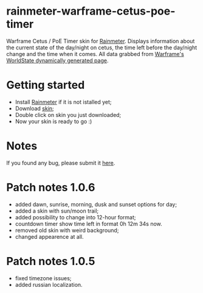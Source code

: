# rainmeter-warframe-cetus-poe-timer
Warframe Cetus / PoE Timer skin for [Rainmeter](http://rainmeter.net/). Displays information about the current state of the day/night on cetus, the time left before the day/night change and the time when it comes. All data grabbed from [Warframe's WorldState dynamically generated page](http://content.warframe.com/dynamic/worldState.php).

# Getting started
- Install [Rainmeter](http://rainmeter.net/) if it is not istalled yet;
- Download [skin](https://github.com/delfunua/rainmeter-warframe-cetus-time-tracker/raw/master/Warframe%20PoE%20_%20Cetus%20Timer_1.0.6.rmskin);
- Double click on skin you just downloaded;
- Now your skin is ready to go :)

# Notes
If you found any bug, please submit it [here](https://github.com/delfunua/rainmeter-warframe-cetus-time-tracker/issues).

# Patch notes 1.0.6
- added dawn, sunrise, morning, dusk and sunset options for day;
- added a skin with sun/moon trail;
- added possibility to change into 12-hour format;
- countdown timer show time left in format 0h 12m 34s now.
- removed old skin with weird background;
- changed appearence at all.

# Patch notes 1.0.5
- fixed timezone issues;
- added russian localization.
